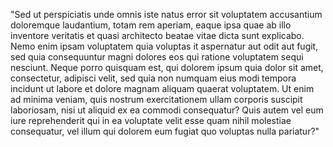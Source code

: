 "Sed ut perspiciatis unde omnis iste natus error sit voluptatem accusantium doloremque laudantium, totam rem aperiam, eaque ipsa
quae ab illo inventore veritatis et quasi architecto beatae vitae dicta sunt explicabo. Nemo enim ipsam voluptatem quia voluptas 
it aspernatur aut odit aut fugit, sed quia consequuntur magni dolores eos qui ratione voluptatem sequi nesciunt. Neque porro
quisquam est, qui dolorem ipsum quia dolor sit amet, consectetur, adipisci velit, sed quia non numquam eius modi tempora incidunt
ut labore et dolore magnam aliquam quaerat voluptatem. Ut enim ad minima veniam, quis nostrum exercitationem ullam corporis
suscipit laboriosam, nisi ut aliquid ex ea commodi consequatur? Quis autem vel eum iure reprehenderit qui in ea voluptate velit 
esse quam nihil molestiae consequatur, vel illum qui dolorem eum fugiat quo voluptas nulla pariatur?"